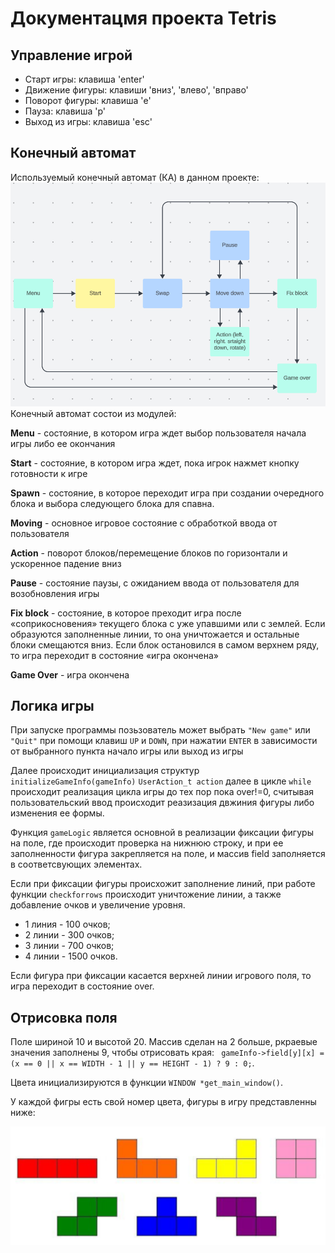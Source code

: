 # Документацмя проекта Tetris

## Управление игрой

- Старт игры: клавиша 'enter'
- Движение фигуры: клавиши 'вниз', 'влево', 'вправо'
- Поворот фигуры: клавиша 'e'
- Пауза: клавиша 'p'
- Выход из игры: клавиша 'esc'

## Конечный автомат

Используемый конечный автомат (КА) в данном проекте:
![КА](KA.png)
Конечный автомат состои из модулей:

**Menu** - состояние, в котором игра ждет выбор пользователя начала игры либо ее окончания

**Start** - состояние, в котором игра ждет, пока игрок нажмет кнопку готовности к игре

**Spawn** - состояние, в которое переходит игра при создании очередного блока и выбора следующего блока для спавна.

**Moving** - основное игровое состояние с обработкой ввода от пользователя

**Action** - поворот блоков/перемещение блоков по горизонтали и ускоренное падение вниз

**Pause** - состояние паузы, с ожиданием ввода от пользователя для возобновления игры

**Fix block** - состояние, в которое преходит игра после «соприкосновения» текущего блока с уже упавшими или с землей. Если образуются заполненные линии, то она уничтожается и остальные блоки смещаются вниз. Если блок остановился в самом верхнем ряду, то игра переходит в состояние «игра окончена»

**Game Over** - игра окончена

## Логика игры

При запуске программы позьзователь может выбрать `"New game"` или `"Quit"` при помощи клавиш `UP` и `DOWN`, при нажатии `ENTER` в зависимости от выбранного пункта начало игры или выход из игры

Далее происходит инициализация структур `initializeGameInfo(gameInfo)` `UserAction_t action` далее в цикле `while` происходит реализация цикла игры до тех пор пока over!=0, считывая пользовательский ввод происходит реазизация двжиния фигуры либо изменения ее формы.

Функция `gameLogic` является основной в реализации фиксации фигуры на поле, где происходит проверка на нижнюю строку, и при ее заполненности фигура закрепляется на поле, и массив field заполняется в соответсвующих элементах.

Если при фиксации фигуры происхожит заполнение линий, при работе функции `checkforrows` происходит уничтожение линии, а также добавление очков и увеличение уровня.

- 1 линия - 100 очков;
- 2 линии - 300 очков;
- 3 линии - 700 очков;
- 4 линии - 1500 очков.

Если фигура при фиксации касается верхней линии игрового поля, то игра переходит в состояние over.

## Отрисовка поля

Поле шириной 10 и высотой 20. Массив сделан на 2 больше, ркраевые значения заполнены 9, чтобы отрисовать края: ` gameInfo->field[y][x] = (x == 0 || x == WIDTH - 1 || y == HEIGHT - 1) ? 9 : 0;`.

Цвета инициализируются в функции `WINDOW *get_main_window()`.

У каждой фигры есть свой номер цвета, фигуры в игру представленны ниже:

![Фигуры](figures.png)
